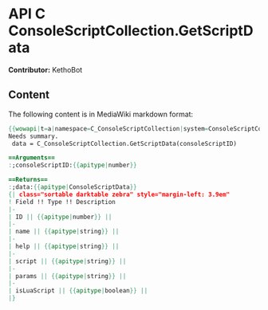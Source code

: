 # API C ConsoleScriptCollection.GetScriptData

**Contributor:** KethoBot

## Content

The following content is in MediaWiki markdown format:

```mediawiki
{{wowapi|t=a|namespace=C_ConsoleScriptCollection|system=ConsoleScriptCollection}}
Needs summary.
 data = C_ConsoleScriptCollection.GetScriptData(consoleScriptID)

==Arguments==
:;consoleScriptID:{{apitype|number}}

==Returns==
:;data:{{apitype|ConsoleScriptData}}
{| class="sortable darktable zebra" style="margin-left: 3.9em"
! Field !! Type !! Description
|-
| ID || {{apitype|number}} || 
|-
| name || {{apitype|string}} || 
|-
| help || {{apitype|string}} || 
|-
| script || {{apitype|string}} || 
|-
| params || {{apitype|string}} || 
|-
| isLuaScript || {{apitype|boolean}} || 
|}
```